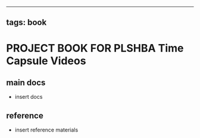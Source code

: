 
---
tags: book
---

PROJECT BOOK FOR PLSHBA Time Capsule Videos
===

main docs
---

- insert docs

reference
---

- insert reference materials

